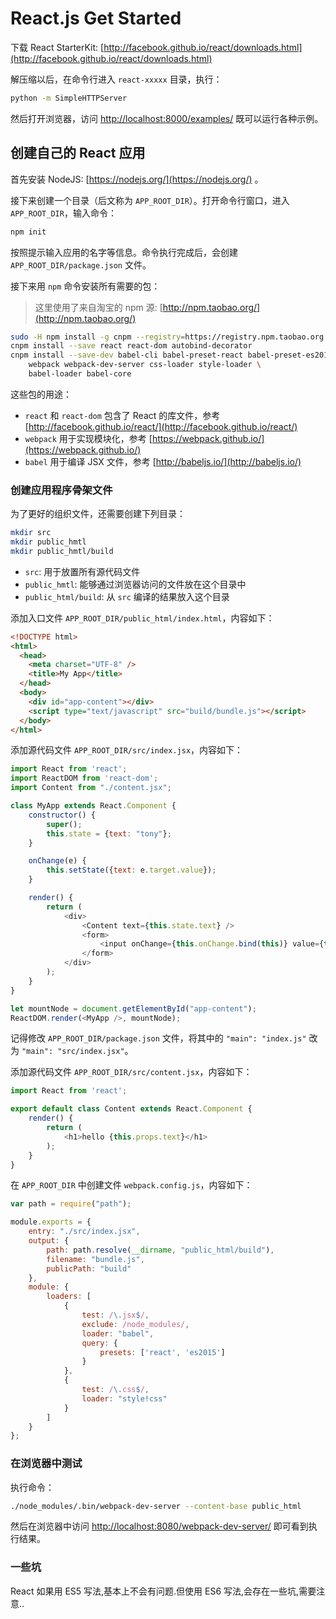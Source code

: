# React.js Get Started

下载 React StarterKit: [http://facebook.github.io/react/downloads.html](http://facebook.github.io/react/downloads.html)

解压缩以后，在命令行进入 `react-xxxxx` 目录，执行：

```bash
python -m SimpleHTTPServer
```

然后打开浏览器，访问 [http://localhost:8000/examples/](http://localhost:8000/examples/) 既可以运行各种示例。


## 创建自己的 React 应用

首先安装 NodeJS: [https://nodejs.org/](https://nodejs.org/) 。

接下来创建一个目录（后文称为 `APP_ROOT_DIR`）。打开命令行窗口，进入 `APP_ROOT_DIR`，输入命令：

```bash
npm init
```

按照提示输入应用的名字等信息。命令执行完成后，会创建 `APP_ROOT_DIR/package.json` 文件。

接下来用 `npm` 命令安装所有需要的包：

> 这里使用了来自淘宝的 npm 源: [http://npm.taobao.org/](http://npm.taobao.org/)

```bash
sudo -H npm install -g cnpm --registry=https://registry.npm.taobao.org
cnpm install --save react react-dom autobind-decorator
cnpm install --save-dev babel-cli babel-preset-react babel-preset-es2015 \
    webpack webpack-dev-server css-loader style-loader \
    babel-loader babel-core
```

这些包的用途：

-   `react` 和 `react-dom` 包含了 React 的库文件，参考 [http://facebook.github.io/react/](http://facebook.github.io/react/)
-   `webpack` 用于实现模块化，参考 [https://webpack.github.io/](https://webpack.github.io/)
-   `babel` 用于编译 JSX 文件，参考 [http://babeljs.io/](http://babeljs.io/)


### 创建应用程序骨架文件

为了更好的组织文件，还需要创建下列目录：

```bash
mkdir src
mkdir public_hmtl
mkdir public_hmtl/build
```

-   `src`: 用于放置所有源代码文件
-   `public_hmtl`: 能够通过浏览器访问的文件放在这个目录中
-   `public_html/build`: 从 `src` 编译的结果放入这个目录

添加入口文件 `APP_ROOT_DIR/public_html/index.html`，内容如下：

```html
<!DOCTYPE html>
<html>
  <head>
    <meta charset="UTF-8" />
    <title>My App</title>
  </head>
  <body>
    <div id="app-content"></div>
    <script type="text/javascript" src="build/bundle.js"></script>
  </body>
</html>
```

添加源代码文件 `APP_ROOT_DIR/src/index.jsx`，内容如下：

```javascript
import React from 'react';
import ReactDOM from 'react-dom';
import Content from "./content.jsx";

class MyApp extends React.Component {
    constructor() {
        super();
        this.state = {text: "tony"};
    }

    onChange(e) {
        this.setState({text: e.target.value});
    }

    render() {
        return (
            <div>
                <Content text={this.state.text} />
                <form>
                    <input onChange={this.onChange.bind(this)} value={this.state.text} />
                </form>
            </div>
        );
    }
}

let mountNode = document.getElementById("app-content");
ReactDOM.render(<MyApp />, mountNode);
```

记得修改 `APP_ROOT_DIR/package.json` 文件，将其中的 `"main": "index.js"` 改为 `"main": "src/index.jsx"`。

添加源代码文件 `APP_ROOT_DIR/src/content.jsx`，内容如下：

```javascript
import React from 'react';

export default class Content extends React.Component {
    render() {
        return (
            <h1>hello {this.props.text}</h1>
        );
    }
}
```

在 `APP_ROOT_DIR` 中创建文件 `webpack.config.js`，内容如下：

```javascript
var path = require("path");

module.exports = {
    entry: "./src/index.jsx",
    output: {
        path: path.resolve(__dirname, "public_html/build"),
        filename: "bundle.js",
        publicPath: "build"
    },
    module: {
        loaders: [
            {
                test: /\.jsx$/,
                exclude: /node_modules/,
                loader: "babel",
                query: {
                    presets: ['react', 'es2015']
                }
            },
            {
                test: /\.css$/,
                loader: "style!css"
            }
        ]
    }
};
```


### 在浏览器中测试

执行命令：

```bash
./node_modules/.bin/webpack-dev-server --content-base public_html
```

然后在浏览器中访问 [http://localhost:8080/webpack-dev-server/](http://localhost:8080/webpack-dev-server/) 即可看到执行结果。


### 一些坑

React 如果用 ES5 写法,基本上不会有问题.但使用 ES6 写法,会存在一些坑,需要注意..

